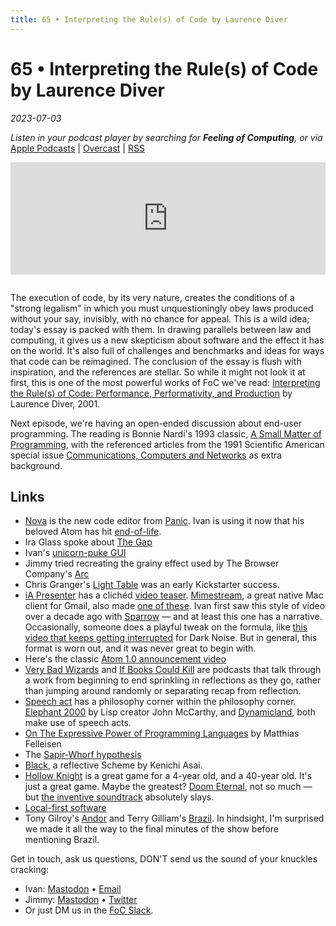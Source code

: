 ```yaml
---
title: 65 • Interpreting the Rule(s) of Code by Laurence Diver
---
```


# 65 • Interpreting the Rule(s) of Code by Laurence Diver

_2023-07-03_

_Listen in your podcast player by searching for **Feeling of Computing**, or via_ [Apple Podcasts](https://podcasts.apple.com/podcast/future-of-coding/id1265527976) \| [Overcast](https://overcast.fm/itunes1265527976) \| [RSS](https://omny.fm/shows/future-of-coding/playlists/podcast.rss)

<iframe src="https://omny.fm/shows/future-of-coding/interpreting-the-rules-of-code/embed" width="100%" height="180" frameborder="0" style="margin-bottom: 1em"></iframe>

The execution of code, by its very nature, creates the conditions of a "strong legalism" in which you must unquestioningly obey laws produced without your say, invisibly, with no chance for appeal. This is a wild idea; today's essay is packed with them. In drawing parallels between law and computing, it gives us a new skepticism about software and the effect it has on the world. It's also full of challenges and benchmarks and ideas for ways that code can be reimagined. The conclusion of the essay is flush with inspiration, and the references are stellar. So while it might not look it at first, this is one of the most powerful works of FoC we've read: [Interpreting the Rule(s) of Code: Performance, Performativity, and Production](https://law.mit.edu/pub/interpretingtherulesofcode/) by Laurence Diver, 2001.

Next episode, we're having an open-ended discussion about end-user programming. The reading is Bonnie Nardi's 1993 classic, [A Small Matter of Programming](https://www.penguinrandomhouse.com/books/655143/a-small-matter-of-programming-by-bonnie-a-nardi/), with the referenced articles from the 1991 Scientific American special issue [Communications, Computers and Networks](https://archive.org/details/communicationsco0000unse_p4x1/page/n3) as extra background.

## Links

* [Nova](https://nova.app) is the new code editor from [Panic](https://panic.com). Ivan is using it now that his beloved Atom has hit [end-of-life](https://github.blog/2022-06-08-sunsetting-atom/).
* Ira Glass spoke about [The Gap](https://vimeo.com/85040589)
* Ivan's [unicorn-puke GUI](https://twitter.com/spiralganglion/status/1557200879287095296)
* Jimmy tried recreating the grainy effect used by The Browser Company's [Arc](https://arc.net)
* Chris Granger's [Light Table](https://chris-granger.com/lighttable/) was an early Kickstarter success.
* [iA Presenter](ia.net/presenter) has a clichéd [video teaser](https://www.youtube.com/watch?v=Ppuf6TCfSvo). [Mimestream](https://mimestream.com), a great native Mac client for Gmail, also made [one of these](https://www.youtube.com/watch?v=LmtKeKRd5kk). Ivan first saw this style of video over a decade ago with [Sparrow](https://vimeo.com/32852176) — and at least this one has a narrative. Occasionally, someone does a playful tweak on the formula, like [this video that keeps getting interrupted](https://www.youtube.com/watch?v=YEXRx5wZ-cw) for Dark Noise. But in general, this format is worn out, and it was never great to begin with.
* Here's the classic [Atom 1.0 announcement video](https://www.youtube.com/watch?v=Y7aEiVwBAdk)
* [Very Bad Wizards](https://verybadwizards.com) and [If Books Could Kill](https://www.patreon.com/IfBooksPod) are podcasts that talk through a work from beginning to end sprinkling in reflections as they go, rather than jumping around randomly or separating recap from reflection.
* [Speech act](https://en.wikipedia.org/wiki/Speech_act) has a philosophy corner within the philosophy corner. [Elephant 2000](http://www-formal.stanford.edu/jmc/elephant.pdf) by Lisp creator John McCarthy, and [Dynamicland](https://dynamicland.org), both make use of speech acts.
* [On The Expressive Power of Programming Languages](https://sci-hub.ru/10.1016/0167-6423(91)90036-w) by Matthias Felleisen
* The [Sapir-Whorf hypothesis](https://en.wikipedia.org/wiki/Linguistic_relativity)
* [Black](http://www.is.ocha.ac.jp/~asai/Black/), a reflective Scheme by Kenichi Asai.
* [Hollow Knight](https://en.wikipedia.org/wiki/Hollow_Knight) is a great game for a 4-year old, and a 40-year old. It's just a great game. Maybe the greatest? [Doom Eternal](https://en.wikipedia.org/wiki/Doom_Eternal), not so much — but [the inventive soundtrack](https://www.youtube.com/watch?v=U4FNBMZsqrY) absolutely slays.
* [Local-first software](https://www.inkandswitch.com/local-first/)
* Tony Gilroy's [Andor](https://en.wikipedia.org/wiki/Andor_(TV_series)) and Terry Gilliam's [Brazil](https://en.wikipedia.org/wiki/Brazil_(1985_film)). In hindsight, I'm surprised we made it all the way to the final minutes of the show before mentioning Brazil.

Get in touch, ask us questions, DON'T send us the sound of your knuckles cracking:
* Ivan: [Mastodon](https://mastodon.social/@spiralganglion) • [Email](mailto:hello@feelingof.com?subject=Question%20from%20an%20FoC%20Listener)
* Jimmy: [Mastodon](https://hachyderm.io/@jimmyhmiller) • [Twitter](https://twitter.com/jimmyhmiller)
* Or just DM us in the [FoC Slack](/community).
